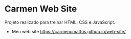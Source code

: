 # Carmen Web Site

Projeto realizado para treinar HTML, CSS e JavaScript.

- Meu web site  <https://carmencmattos.github.io/web-site/>
